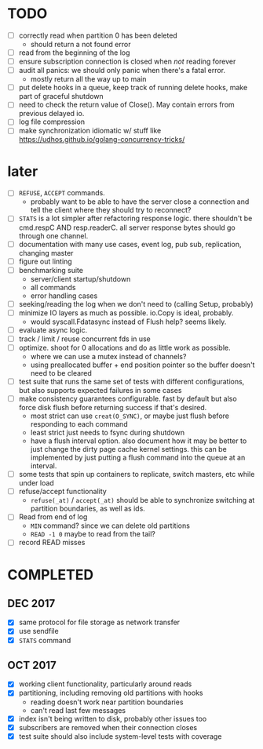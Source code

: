 [modeline]: <> ( vim: set ft=markdown: )

# TODO

* [ ] correctly read when partition 0 has been deleted
  * should return a not found error
* [ ] read from the beginning of the log
* [ ] ensure subscription connection is closed when _not_ reading forever
* [ ] audit all panics: we should only panic when there's a fatal error.
  * mostly return all the way up to main
* [ ] put delete hooks in a queue, keep track of running delete hooks, make
      part of graceful shutdown
* [ ] need to check the return value of Close(). May contain errors from
      previous delayed io.
* [ ] log file compression
* [ ] make synchronization idiomatic w/ stuff like https://udhos.github.io/golang-concurrency-tricks/

# later

* [ ] `REFUSE`, `ACCEPT` commands.
  * probably want to be able to have the server close a connection and tell the
    client where they should try to reconnect?
* [ ] `STATS` is a lot simpler after refactoring response logic. there
      shouldn't be cmd.respC AND resp.readerC. all server response bytes should go
      through one channel.
* [ ] documentation with many use cases, event log, pub sub, replication,
      changing master
* [ ] figure out linting
* [ ] benchmarking suite
  * server/client startup/shutdown
  * all commands
  * error handling cases
* [ ] seeking/reading the log when we don't need to (calling Setup, probably)
* [ ] minimize IO layers as much as possible. io.Copy is ideal, probably.
  * would syscall.Fdatasync instead of Flush help? seems likely.
* [ ] evaluate async logic.
* [ ] track / limit / reuse concurrent fds in use
* [ ] optimize. shoot for 0 allocations and do as little work as possible.
  * where we can use a mutex instead of channels?
  * using preallocated buffer + end position pointer so the buffer doesn't
    need to be cleared
* [ ] test suite that runs the same set of tests with different configurations,
      but also supports expected failures in some cases
* [ ] make consistency guarantees configurable. fast by default but also force
      disk flush before returning success if that's desired.
  * most strict can use `creat(O_SYNC)`, or maybe just flush before
    responding to each command
  * least strict just needs to fsync during shutdown
  * have a flush interval option. also document how it may be better to just
    change the dirty page cache kernel settings. this can be implemented by
    just putting a flush command into the queue at an interval.
* [ ] some tests that spin up containers to replicate, switch masters, etc
      while under load
* [ ] refuse/accept functionality
  * `refuse(_at)` / `accept(_at)` should be able to synchronize switching at
    partition boundaries, as well as ids.
* [ ] Read from end of log
  * `MIN` command? since we can delete old partitions
  * `READ -1 0` maybe to read from the tail?
* [ ] record READ misses

# COMPLETED

## DEC 2017

* [x] same protocol for file storage as network transfer
* [x] use sendfile
* [x] `STATS` command

## OCT 2017

* [x] working client functionality, particularly around reads
* [x] partitioning, including removing old partitions with hooks
  * reading doesn't work near partition boundaries
  * can't read last few messages
* [x] index isn't being written to disk, probably other issues too
* [x] subscribers are removed when their connection closes
* [x] test suite should also include system-level tests with coverage
